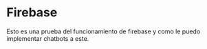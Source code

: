 # Firebase

Esto es una prueba del funcionamiento de firebase y como le puedo implementar chatbots a este.
